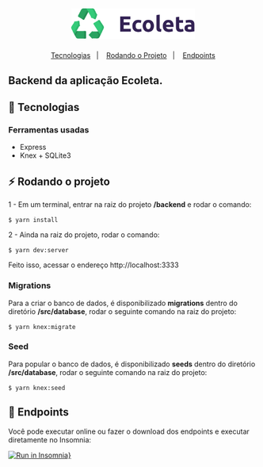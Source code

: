 <h1 align="center">
    <img alt="Ecoleta" title="#delicinha" src="../.github/logo.svg" width="250px" />
</h1>

<p align="center">
  <a href="#rocket-tecnologias">Tecnologias</a>&nbsp;&nbsp;&nbsp;|&nbsp;&nbsp;&nbsp;
  <a href="#zap-rodando-o-projeto">Rodando o Projeto</a>&nbsp;&nbsp;&nbsp;|&nbsp;&nbsp;&nbsp;
  <a href="#notebook-enpoints">Endpoints</a>
</p>

<h2>
  <strong>Backend</strong> da aplicação Ecoleta.
</h2>

## :rocket: Tecnologias

### **Ferramentas usadas**

- Express
- Knex + SQLite3

## :zap: Rodando o projeto

1 - Em um terminal, entrar na raiz do projeto **/backend** e rodar o comando:

```
$ yarn install
```

2 - Ainda na raiz do projeto, rodar o comando:

```
$ yarn dev:server
```

Feito isso, acessar o endereço http://localhost:3333

### Migrations

Para a criar o banco de dados, é disponibilizado **migrations** dentro do diretório **/src/database**, rodar o seguinte comando na raiz do projeto:

```
$ yarn knex:migrate
```

### Seed

Para popular o banco de dados, é disponibilizado **seeds** dentro do diretório **/src/database**, rodar o seguinte comando na raiz do projeto:

```
$ yarn knex:seed
```

## :notebook: Endpoints

Você pode executar online ou fazer o download dos endpoints e executar diretamente no Insomnia:

[![Run in Insomnia}](https://insomnia.rest/images/run.svg)](https://insomnia.rest/run/?label=&uri=https%3A%2F%2Fraw.githubusercontent.com%2FWallysonGalvao%2Frocketseat-nlw-ecoleta%2Fmaster%2Fbackend%2Fendpoints.json)
